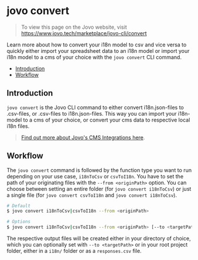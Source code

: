 # jovo convert

> To view this page on the Jovo website, visit https://www.jovo.tech/marketplace/jovo-cli/convert

Learn more about how to convert your i18n model to csv and vice versa to quickly either import your spreadsheet data to an i18n model or import your i18n model to a cms of your choice with the `jovo convert` CLI command.

* [Introduction](#introduction)
* [Workflow](#workflow)

## Introduction

`jovo convert` is the Jovo CLI command to either convert i18n.json-files to .csv-files, or .csv-files to i18n.json-files. This way you can import your i18n-model to a cms of your choice, or convert your cms data to respective local i18n files.

> [Find out more about Jovo's CMS Integrations here](https://www.jovo.tech/docs/cms).

## Workflow

The `jovo convert` command is followed by the function type you want to run depending on your use case, `i18nToCsv` or `csvToI18n`. You have to set the path of your originating files with the `--from <originPath>` option. You can choose between setting an entire folder (for `jovo convert i18nToCsv`) or just a single file (for `jovo convert csvToI18n` and `jovo convert i18nToCsv`).

```sh
# Default
$ jovo convert i18nToCsv|csvToI18n --from <originPath>

# Options
$ jovo convert i18nToCsv|csvToI18n --from <originPath> [--to <targetPath>] 
```

The respective output files will be created either in your directory of choice, which you can optionally set with `--to <targetPath>` or in your root project folder, either in a `i18n/` folder or as a `responses.csv` file.